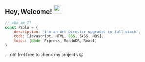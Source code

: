 ## Hey, Welcome! <img src="https://raw.githubusercontent.com/TheDudeThatCode/TheDudeThatCode/master/Assets/Hi.gif" width="29px"> 

```javascript
// who am I?
const Pablo = {
    description: "I'm an Art Director upgraded to full stack",
    code: [Javascript, HTML, CSS, SASS, HBS],
    tools: [Node, Express, MondoDB, React]
}
```
<p>... oh! feel free to check my projects 😉</p>
